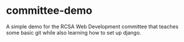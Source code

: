 committee-demo
==============

A simple demo for the RCSA Web Development committee that teaches some basic git while also learning how to set up django.
